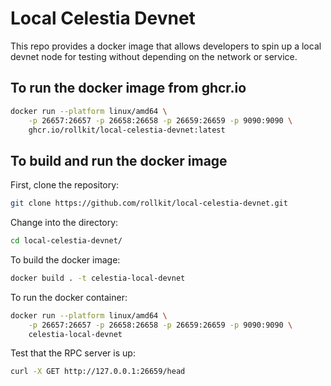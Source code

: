 # Local Celestia Devnet

This repo provides a docker image that allows developers to spin up a local
devnet node for testing without depending on the network or service.

## To run the docker image from ghcr.io

```bash
docker run --platform linux/amd64 \
    -p 26657:26657 -p 26658:26658 -p 26659:26659 -p 9090:9090 \
    ghcr.io/rollkit/local-celestia-devnet:latest
```

## To build and run the docker image

First, clone the repository:

```bash
git clone https://github.com/rollkit/local-celestia-devnet.git
```

Change into the directory:

```bash
cd local-celestia-devnet/
```

To build the docker image:

```bash
docker build . -t celestia-local-devnet
```

To run the docker container:

```bash
docker run --platform linux/amd64 \
    -p 26657:26657 -p 26658:26658 -p 26659:26659 -p 9090:9090 \
    celestia-local-devnet
```

Test that the RPC server is up:

```bash
curl -X GET http://127.0.0.1:26659/head
```
